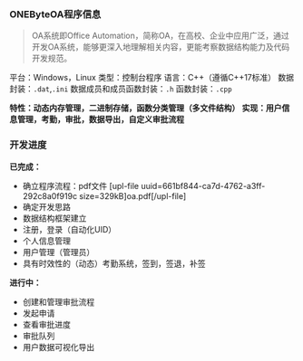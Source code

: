 ### ONEByteOA程序信息

> OA系统即Office Automation，简称OA，在高校、企业中应用广泛，通过开发OA系统，能够更深入地理解相关内容，更能考察数据结构能力及代码开发规范。

平台：Windows，Linux
类型：控制台程序
语言：C++（遵循C++17标准）
数据封装：```.dat```,```.ini```
数据成员和成员函数封装：```.h```
函数封装：```.cpp```

**特性：动态内存管理，二进制存储，函数分类管理（多文件结构）**
**实现：用户信息管理，考勤，审批，数据导出，自定义审批流程**

### 开发进度

**已完成：**
- 确立程序流程：pdf文件 [upl-file uuid=661bf844-ca7d-4762-a3ff-292c8a0f919c size=329kB]oa.pdf[/upl-file]
- 确定开发思路
- 数据结构框架建立
- 注册，登录（自动化UID）
- 个人信息管理
- 用户管理（管理员）
- 具有时效性的（动态）考勤系统，签到，签退，补签

**进行中：**
- 创建和管理审批流程
- 发起申请
- 查看审批进度
- 审批队列
- 用户数据可视化导出
